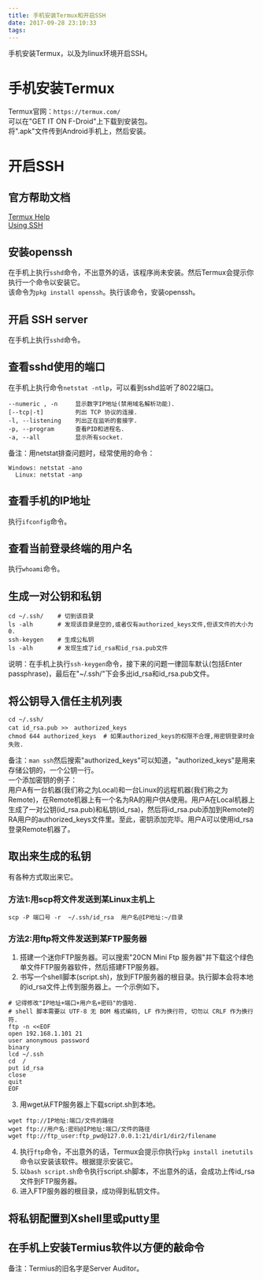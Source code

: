 ```yaml
---
title: 手机安装Termux和开启SSH
date: 2017-09-28 23:10:33
tags:
---
```

手机安装Termux，以及为linux环境开启SSH。

<!-- more -->

# 手机安装Termux  
Termux官网：`https://termux.com/`  
可以在"GET IT ON F-Droid"上下载到安装包。  
将".apk"文件传到Android手机上，然后安装。  

# 开启SSH

## 官方帮助文档  
[Termux Help](https://termux.com/help.html)  
[Using SSH](https://termux.com/ssh.html)  

## 安装openssh  
在手机上执行`sshd`命令，不出意外的话，该程序尚未安装。然后Termux会提示你执行一个命令以安装它。  
该命令为`pkg install openssh`。执行该命令，安装openssh。  

## 开启 SSH server  
在手机上执行`sshd`命令。  

## 查看sshd使用的端口  
在手机上执行命令`netstat -ntlp`，可以看到sshd监听了8022端口。  
```
--numeric , -n     显示数字IP地址(禁用域名解析功能).
[--tcp|-t]         列出 TCP 协议的连接.
-l, --listening    列出正在监听的套接字.
-p, --program      查看PID和进程名.
-a, --all          显示所有socket.
```
备注：用netstat排查问题时，经常使用的命令：  
```
Windows: netstat -ano
  Linux: netstat -anp
```

## 查看手机的IP地址  
执行`ifconfig`命令。  

## 查看当前登录终端的用户名  
执行`whoami`命令。  

## 生成一对公钥和私钥  
```
cd ~/.ssh/    # 切到该目录
ls -alh       # 发现该目录是空的,或者仅有authorized_keys文件,但该文件的大小为0.
ssh-keygen    # 生成公私钥
ls -alh       # 发现生成了id_rsa和id_rsa.pub文件
```
说明：在手机上执行`ssh-keygen`命令，接下来的问题一律回车默认(包括Enter passphrase)，最后在"~/.ssh/"下会多出id_rsa和id_rsa.pub文件。  

## 将公钥导入信任主机列表  
```
cd ~/.ssh/
cat id_rsa.pub >>　authorized_keys
chmod 644 authorized_keys  # 如果authorized_keys的权限不合理,用密钥登录时会失败.
```
备注：`man ssh`然后搜索"authorized_keys"可以知道，"authorized_keys"是用来存储公钥的，一个公钥一行。  
一个添加密钥的例子：  
用户A有一台机器(我们称之为Local)和一台Linux的远程机器(我们称之为Remote)，在Remote机器上有一个名为RA的用户供A使用。用户A在Local机器上生成了一对公钥(id_rsa.pub)和私钥(id_rsa)，然后将id_rsa.pub添加到Remote的RA用户的authorized_keys文件里。至此，密钥添加完毕。用户A可以使用id_rsa登录Remote机器了。  

## 取出来生成的私钥  
有各种方式取出来它。  

### 方法1:用scp将文件发送到某Linux主机上  
```
scp -P 端口号 -r  ~/.ssh/id_rsa  用户名@IP地址:~/目录
```

### 方法2:用ftp将文件发送到某FTP服务器  
1. 搭建一个迷你FTP服务器。可以搜索"20CN Mini Ftp 服务器"并下载这个绿色单文件FTP服务器软件，然后搭建FTP服务器。  
2. 书写一个shell脚本(script.sh)，放到FTP服务器的根目录。执行脚本会将本地的id_rsa文件上传到服务器上。一个示例如下。  
```
# 记得修改"IP地址+端口+用户名+密码"的值哈.
# shell 脚本需要以 UTF-8 无 BOM 格式编码, LF 作为换行符, 切勿以 CRLF 作为换行符.
ftp -n <<EOF
open 192.168.1.101 21
user anonymous password
binary
lcd ~/.ssh
cd  /
put id_rsa
close
quit
EOF
```
3. 用wget从FTP服务器上下载script.sh到本地。  
```
wget ftp://IP地址:端口/文件的路径
wget ftp://用户名:密码@IP地址:端口/文件的路径
wget ftp://ftp_user:ftp_pwd@127.0.0.1:21/dir1/dir2/filename
```
4. 执行`ftp`命令，不出意外的话，Termux会提示你执行`pkg install inetutils`命令以安装该软件。根据提示安装它。  
5. 以`bash script.sh`命令执行script.sh脚本，不出意外的话，会成功上传id_rsa文件到FTP服务器。  
6. 进入FTP服务器的根目录，成功得到私钥文件。  

## 将私钥配置到Xshell里或putty里  

## 在手机上安装Termius软件以方便的敲命令  
备注：Termius的旧名字是Server Auditor。  
